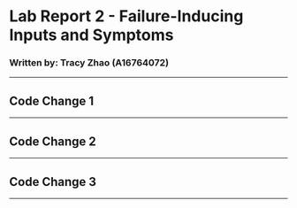 # Lab Report 2 - Failure-Inducing Inputs and Symptoms
### Written by: Tracy Zhao (A16764072)

---

## Code Change 1 
[//]: # 
<!---
Instructions
1. screenshot of code change diff (screenshot of the greens and reds in commits)
2. link to the test file for a failure inducing input [eg. newTestFile1]
3. show screenshot of the symptom (output) and it should be in the commit message history
4. write 2-3 sentences describing relationship between bug, symptom, and failure inducing input

# - headers
**bold**
*italics*
* - listing
<br> - break line
![image](image.jpg)
[link](url)
`code`
> something (gray bar stuff)
```
codes
```

--- - for a line

--->

---

## Code Change 2
[//]: # 
<!---
Instructions
1. screenshot of code change diff (screenshot of the greens and reds in commits)
2. link to the test file for a failure inducing input [eg. newTestFile1]
3. show screenshot of the symptom (output) and it should be in the commit message history
4. write 2-3 sentences describing relationship between bug, symptom, and failure inducing input

# - headers
**bold**
*italics*
* - listing
<br> - break line
![image](image.jpg)
[link](url)
`code`
```
codes
```

--- - for a line

--->
---

## Code Change 3 
[//]: # 
<!---
Instructions
1. screenshot of code change diff (screenshot of the greens and reds in commits)
2. link to the test file for a failure inducing input [eg. newTestFile1]
3. show screenshot of the symptom (output) and it should be in the commit message history
4. write 2-3 sentences describing relationship between bug, symptom, and failure inducing input

# - headers
**bold**
*italics*
* - listing
<br> - break line
![image](image.jpg)
[link](url)
`code`
```
codes
```

--- - for a line

--->
---

